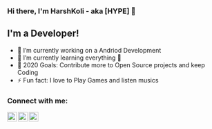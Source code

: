 ### Hi there, I'm HarshKoli - aka [HYPE] 👋


## I'm a  Developer!

- 🔭 I’m currently working on a Andriod Development
- 🌱 I’m currently learning everything 🤣
- 🥅 2020 Goals: Contribute more to Open Source projects and keep Coding
- ⚡ Fun fact: I love to Play Games and listen musics 

### Connect with me:

[<img align="left" alt="codeSTACKr | Twitter" width="22px" src="https://cdn.jsdelivr.net/npm/simple-icons@v3/icons/twitter.svg" />][twitter]
[<img align="left" alt="codeSTACKr | LinkedIn" width="22px" src="https://cdn.jsdelivr.net/npm/simple-icons@v3/icons/linkedin.svg" />][linkedin]
[<img align="left" alt="codeSTACKr | Instagram" width="22px" src="https://cdn.jsdelivr.net/npm/simple-icons@v3/icons/instagram.svg" />][instagram]

<br />

[twitter]: https://twitter.com/harshkoli997
[instagram]: https://www.instagram.com/harshkoli997/?hl=en
[linkedin]: https://www.linkedin.com/in/harshkoli997/
